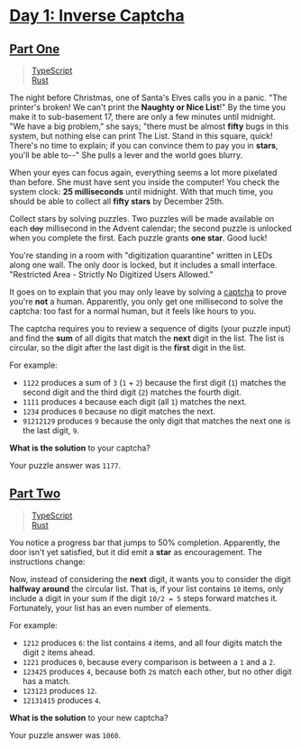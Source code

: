 # [Day 1: Inverse Captcha](https://adventofcode.com/2017/day/1)

## [Part One](https://adventofcode.com/2017/day/1#part1)

> [TypeScript](/solutions/typescript/2017/01/part_one.ts)\
> [Rust](/solutions/rust/2017/01/src/lib.rs)

The night before Christmas, one of Santa's Elves calls you in a panic. "The
printer's broken! We can't print the **Naughty or Nice List**!" By the time
you make it to sub-basement 17, there are only a few minutes until midnight.
"We have a big problem," she says; "there must be almost **fifty** bugs in
this system, but nothing else can print The List. Stand in this square,
quick! There's no time to explain; if you can convince them to pay you in
**stars**, you'll be able to--" She pulls a lever and the world goes blurry.

When your eyes can focus again, everything seems a lot more pixelated than
before. She must have sent you inside the computer! You check the system
clock: **25 milliseconds** until midnight. With that much time, you should be
able to collect all **fifty stars** by December 25th.

Collect stars by solving puzzles. Two puzzles will be made available on each
~~day~~ millisecond in the Advent calendar; the second puzzle is unlocked when
you complete the first. Each puzzle grants **one star**. Good luck!

You're standing in a room with "digitization quarantine" written in LEDs
along one wall. The only door is locked, but it includes a small interface.
"Restricted Area - Strictly No Digitized Users Allowed."

It goes on to explain that you may only leave by solving a
[captcha](https://en.wikipedia.org/wiki/CAPTCHA) to prove you're **not** a
human. Apparently, you only get one millisecond to solve the captcha: too fast
for a normal human, but it feels like hours to you.

The captcha requires you to review a sequence of digits (your puzzle input)
and find the **sum** of all digits that match the **next** digit in the list.
The list is circular, so the digit after the last digit is the **first** digit
in the list.

For example:

- `1122` produces a sum of `3` (`1` + `2`) because the first digit (`1`)
  matches the second digit and the third digit (`2`) matches the fourth digit.
- `1111` produces `4` because each digit (all `1`) matches the next.
- `1234` produces `0` because no digit matches the next.
- `91212129` produces `9` because the only digit that matches the next one is
  the last digit, `9`.

**What is the solution** to your captcha?

Your puzzle answer was `1177`.

## [Part Two](https://adventofcode.com/2017/day/1#part2)

> [TypeScript](/solutions/typescript/2017/01/part_two.ts)\
> [Rust](/solutions/rust/2017/01/src/lib.rs)

You notice a progress bar that jumps to 50% completion. Apparently, the door
isn't yet satisfied, but it did emit a **star** as encouragement. The
instructions change:

Now, instead of considering the **next** digit, it wants you to consider the
digit **halfway around** the circular list. That is, if your list contains
`10` items, only include a digit in your sum if the digit `10/2 = 5` steps
forward matches it. Fortunately, your list has an even number of elements.

For example:

- `1212` produces `6`: the list contains `4` items, and all four digits match
  the digit `2` items ahead.
- `1221` produces `0`, because every comparison is between a `1` and a `2`.
- `123425` produces `4`, because both `2`s match each other, but no other
  digit has a match.
- `123123` produces `12`.
- `12131415` produces `4`.

**What is the solution** to your new captcha?

Your puzzle answer was `1060`.
